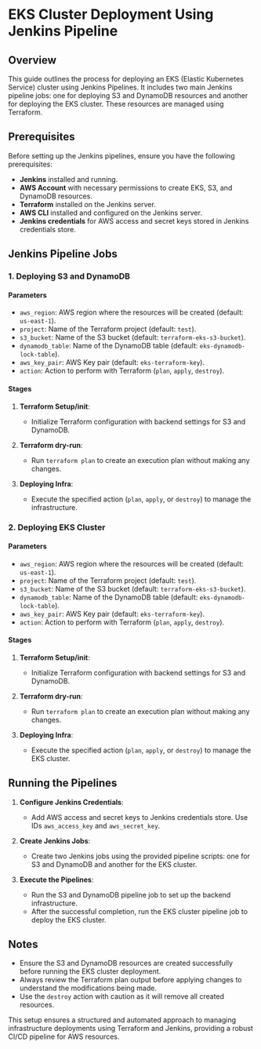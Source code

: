 # EKS Cluster Deployment Using Jenkins Pipeline

## Overview
This guide outlines the process for deploying an EKS (Elastic Kubernetes Service) cluster using Jenkins Pipelines. It includes two main Jenkins pipeline jobs: one for deploying S3 and DynamoDB resources and another for deploying the EKS cluster. These resources are managed using Terraform.

## Prerequisites
Before setting up the Jenkins pipelines, ensure you have the following prerequisites:
- **Jenkins** installed and running.
- **AWS Account** with necessary permissions to create EKS, S3, and DynamoDB resources.
- **Terraform** installed on the Jenkins server.
- **AWS CLI** installed and configured on the Jenkins server.
- **Jenkins credentials** for AWS access and secret keys stored in Jenkins credentials store.

## Jenkins Pipeline Jobs

### 1. Deploying S3 and DynamoDB

#### Parameters
- `aws_region`: AWS region where the resources will be created (default: `us-east-1`).
- `project`: Name of the Terraform project (default: `test`).
- `s3_bucket`: Name of the S3 bucket (default: `terraform-eks-s3-bucket`).
- `dynamodb_table`: Name of the DynamoDB table (default: `eks-dynamodb-lock-table`).
- `aws_key_pair`: AWS Key pair (default: `eks-terraform-key`).
- `action`: Action to perform with Terraform (`plan`, `apply`, `destroy`).

#### Stages
1. **Terraform Setup/init**:
   - Initialize Terraform configuration with backend settings for S3 and DynamoDB.
   
2. **Terraform dry-run**:
   - Run `terraform plan` to create an execution plan without making any changes.

3. **Deploying Infra**:
   - Execute the specified action (`plan`, `apply`, or `destroy`) to manage the infrastructure.

### 2. Deploying EKS Cluster

#### Parameters
- `aws_region`: AWS region where the resources will be created (default: `us-east-1`).
- `project`: Name of the Terraform project (default: `test`).
- `s3_bucket`: Name of the S3 bucket (default: `terraform-eks-s3-bucket`).
- `dynamodb_table`: Name of the DynamoDB table (default: `eks-dynamodb-lock-table`).
- `aws_key_pair`: AWS Key pair (default: `eks-terraform-key`).
- `action`: Action to perform with Terraform (`plan`, `apply`, `destroy`).

#### Stages
1. **Terraform Setup/init**:
   - Initialize Terraform configuration with backend settings for S3 and DynamoDB.
   
2. **Terraform dry-run**:
   - Run `terraform plan` to create an execution plan without making any changes.

3. **Deploying Infra**:
   - Execute the specified action (`plan`, `apply`, or `destroy`) to manage the EKS cluster.

## Running the Pipelines
1. **Configure Jenkins Credentials**:
   - Add AWS access and secret keys to Jenkins credentials store. Use IDs `aws_access_key` and `aws_secret_key`.

2. **Create Jenkins Jobs**:
   - Create two Jenkins jobs using the provided pipeline scripts: one for S3 and DynamoDB and another for the EKS cluster.

3. **Execute the Pipelines**:
   - Run the S3 and DynamoDB pipeline job to set up the backend infrastructure.
   - After the successful completion, run the EKS cluster pipeline job to deploy the EKS cluster.

## Notes
- Ensure the S3 and DynamoDB resources are created successfully before running the EKS cluster deployment.
- Always review the Terraform plan output before applying changes to understand the modifications being made.
- Use the `destroy` action with caution as it will remove all created resources.

This setup ensures a structured and automated approach to managing infrastructure deployments using Terraform and Jenkins, providing a robust CI/CD pipeline for AWS resources.
